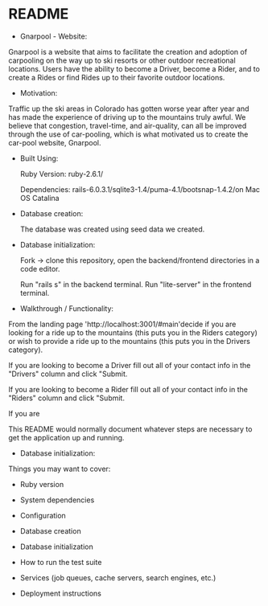 # README

* Gnarpool - Website:

Gnarpool is a website that aims to facilitate the creation and adoption of carpooling on the way up to ski resorts or other outdoor recreational locations. Users have the ability to become a Driver, become a Rider, and to create a Rides or find Rides up to their favorite outdoor locations.

* Motivation:

Traffic up the ski areas in Colorado has gotten worse year after year and has made the experience of driving up to the mountains truly awful. We believe that congestion, travel-time, and air-quality, can all be improved through the use of car-pooling, which is what motivated us to create the car-pool website, Gnarpool.

* Built Using:

  Ruby Version: ruby-2.6.1/

  Dependencies: rails-6.0.3.1/sqlite3-1.4/puma-4.1/bootsnap-1.4.2/on Mac OS Catalina

* Database creation:

  The database was created using seed data we created.

* Database initialization:

  Fork -> clone this repository, open the backend/frontend directories in a code editor.

  Run "rails s" in the backend terminal. Run "lite-server" in the frontend terminal.

* Walkthrough / Functionality:

From the landing page 'http://localhost:3001/#main'decide if you are looking for a ride up to the mountains (this puts you in the Riders category) or wish to provide a ride up to the mountains (this puts you in the Drivers category).

If you are looking to become a Driver fill out all of your contact info in the "Drivers" column and click "Submit.

If you are looking to become a Rider fill out all of your contact info in the "Riders" column and click "Submit.



If you are 


This README would normally document whatever steps are necessary to get the
application up and running.

* Database initialization:


Things you may want to cover:

* Ruby version

* System dependencies

* Configuration

* Database creation

* Database initialization

* How to run the test suite

* Services (job queues, cache servers, search engines, etc.)

* Deployment instructions

